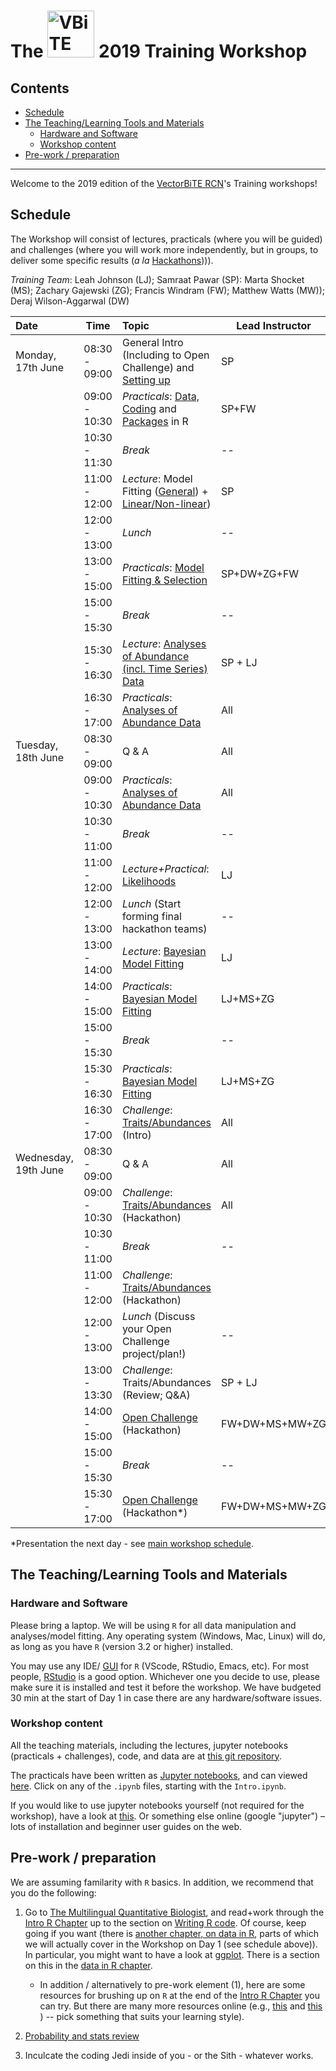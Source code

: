 # The <img src="notebooks/graphics/VB_logo.jpg" alt="VBiTE Logo" width="75"> 2019 Training Workshop <!-- omit in toc --> 

## Contents <!-- omit in toc --> 

- [Schedule](#schedule)
- [The Teaching/Learning Tools and Materials](#the-teachinglearning-tools-and-materials)
  - [Hardware and Software](#hardware-and-software)
  - [Workshop content](#workshop-content)
- [Pre-work / preparation](#pre-work--preparation)

---

Welcome to the 2019 edition of the [VectorBiTE RCN](http://vectorbite.org/)'s Training workshops!

## Schedule

The Workshop will consist of lectures, practicals (where you will be guided) and challenges (where you will work more independently, but in groups, to deliver some specific results (*a la* [Hackathons](https://en.wikipedia.org/wiki/Hackathon)))). 

*Training Team*: Leah Johnson (LJ); Samraat Pawar (SP): Marta Shocket (MS); Zachary Gajewski (ZG); Francis Windram (FW);  Matthew Watts (MW)); Deraj Wilson-Aggarwal (DW)

| Date                 | Time          | Topic                                      | Lead Instructor |
|:-------------------- | ------------- |:------------------------------------------ | ------ |
| Monday, 17th June    | 08:30 - 09:00 | General Intro (Including to Open Challenge) and [Setting up](https://nbviewer.jupyter.org/github/vectorbite/VBiTraining2/blob/master/notebooks/Intro.ipynb)       | SP              |
|                      | 09:00 - 10:30 | *Practicals*: [Data, Coding](https://nbviewer.jupyter.org/github/mhasoba/TheMulQuaBio/blob/master/notebooks/07-R.ipynb) and [Packages](https://nbviewer.jupyter.org/github/vectorbite/VBiTraining2/tree/master/notebooks/Packages.ipynb) in R   | SP+FW      |
|                      | 10:30 - 11:30 | *Break*                                    | --              |
|                      | 11:00 - 12:00 | *Lecture*: Model Fitting ([General](https://github.com/vectorbite/VBiTraining2/blob/master/lectures/ModelFitting/)) + [Linear/Non-linear](https://github.com/vectorbite/VBiTraining2/blob/master/lectures/NLLS/))     | SP              |
|                      | 12:00 - 13:00 | *Lunch*                                    | --              |
|                      | 13:00 - 15:00 | *Practicals*: [Model Fitting & Selection](https://nbviewer.jupyter.org/github/vectorbite/VBiTraining2/blob/master/notebooks/ModelFitting.ipynb) | SP+DW+ZG+FW  |
|                      | 15:00 - 15:30 | *Break*                                   | --              |
|                      | 15:30 - 16:30 | *Lecture*: [Analyses of Abundance (incl. Time Series) Data](https://github.com/vectorbite/VBiTraining2/blob/master/lectures/TimeSeries/) | SP + LJ    |
|                      | 16:30 - 17:00 | *Practicals*: [Analyses of Abundance Data](https://nbviewer.jupyter.org/github/vectorbite/VBiTraining2/blob/master/notebooks/ModelFitting.ipynb)      | All |
| Tuesday, 18th June   | 08:30 - 09:00 | Q & A       | All             |
|                      | 09:00 - 10:30 | *Practicals*: [Analyses of Abundance Data](https://nbviewer.jupyter.org/github/vectorbite/VBiTraining2/blob/master/notebooks/ModelFitting.ipynb)      | All             |
|                      | 10:30 - 11:00 | *Break*                               | --              |
|                      | 11:00 - 12:00 | *Lecture+Practical*: [Likelihoods](https://nbviewer.jupyter.org/github/vectorbite/VBiTraining2/blob/master/notebooks/ModelFitting.ipynb) | LJ   |
|                      | 12:00 - 13:00 | *Lunch* (Start forming final hackathon teams)        | --              |
|                      | 13:00  - 14:00 | *Lecture*: [Bayesian Model Fitting](https://github.com/vectorbite/VBiTraining2/blob/master/lectures/IntroToBayes/)          | LJ           |
|                      | 14:00  - 15:00 | *Practicals*: [Bayesian Model Fitting](https://nbviewer.jupyter.org/github/vectorbite/VBiTraining2/blob/master/notebooks/ModelFitting.ipynb)          | LJ+MS+ZG           |
|                      | 15:00 - 15:30 | *Break*                             | --              |
|                      | 15:30 - 16:30 | *Practicals*: [Bayesian Model Fitting](https://nbviewer.jupyter.org/github/vectorbite/VBiTraining2/blob/master/notebooks/ModelFitting.ipynb)       | LJ+MS+ZG         |
|                      | 16:30 - 17:00 | *Challenge*: [Traits/Abundances]()  (Intro)       | All         |
| Wednesday, 19th June | 08:30 - 09:00 | Q & A                                      | All             |
|                      | 09:00 - 10:30 | *Challenge*: [Traits/Abundances]()  (Hackathon)            | All |
|                      | 10:30 - 11:00 | *Break*                                    | --              |
|                      | 11:00 - 12:00 | *Challenge*: [Traits/Abundances]()  (Hackathon)      |              |
|                      | 12:00 - 13:00 | *Lunch* (Discuss your Open Challenge project/plan!)  | --              |
|                      | 13:00 - 13:30 | *Challenge*: Traits/Abundances  (Review; Q&A) | SP + LJ          |
|                      | 14:00 - 15:00 | [Open Challenge]() (Hackathon) | FW+DW+MS+MW+ZG          |
|                      | 15:00 - 15:30 | *Break*                                    |    --             |
|                      | 15:30 - 17:00| [Open Challenge]() (Hackathon*)|  FW+DW+MS+MW+ZG          |

*Presentation the next day - see [main workshop schedule](./VBiTE2019InfoPack.pdf).

## The Teaching/Learning Tools and Materials

### Hardware and Software

Please bring a laptop. We will be using `R` for all data manipulation and analyses/model fitting. Any operating system (Windows, Mac, Linux) will do, as long as you have `R` (version 3.2 or higher) installed. 

You may use any IDE/ [GUI](https://en.wikipedia.org/wiki/Graphical_user_interface) for `R` (VScode, RStudio, Emacs, etc). For most people, [RStudio](https://www.rstudio.com/) is a good option. Whichever one you decide to use, please make sure it is installed and test it before the workshop. We have budgeted 30 min at the start of Day 1 in case there are any hardware/software issues.

### Workshop content

All the teaching materials, including the lectures, jupyter notebooks (practicals + challenges), code, and data are at [this git repository](https://github.com/vectorbite/VBiTraining2).

The practicals have been written as [Jupyter notebooks](https://jupyter.org/), and can viewed [here](https://nbviewer.jupyter.org/github/vectorbite/VBiTraining2/blob/master/notebooks). Click on any of the `.ipynb` files, starting with the `Intro.ipynb`.

If you would like to use jupyter notebooks yourself (not required for the workshop), have a look at [this](https://nbviewer.jupyter.org/github/mhasoba/TheMulQuaBio/blob/master/notebooks/Appendix-JupyIntro.ipynb). Or something else online (google "jupyter") &ndash; lots of installation and beginner user guides on the web.

## Pre-work / preparation

We are assuming familarity with `R` basics. In addition, we recommend that you do the following: 

1. Go to [The Multilingual Quantitative Biologist](https://mhasoba.github.io/TheMulQuaBio/), and read+work through the [Intro R Chapter](https://nbviewer.jupyter.org/github/mhasoba/TheMulQuaBio/blob/master/notebooks/07-R.ipynb) up to the section on [Writing R code](https://nbviewer.jupyter.org/github/mhasoba/TheMulQuaBio/blob/master/notebooks/07-R.ipynb#Writing-R-code). Of course, keep going if you want (there is [another chapter, on data in R](https://nbviewer.jupyter.org/github/mhasoba/TheMulQuaBio/blob/master/notebooks/08-Data_R.ipynb), parts of which we will actually cover in the Workshop on Day 1 (see schedule above)). In particular, you might want to have a look at [ggplot](http://ggplot.yhathq.com/). There is a section on this in the [data in R chapter](https://nbviewer.jupyter.org/github/mhasoba/TheMulQuaBio/blob/master/notebooks/08-Data_R.ipynb). 
   * In addition / alternatively to pre-work element (1), here are some resources for brushing up on `R` at the end of the [Intro R Chapter](https://nbviewer.jupyter.org/github/mhasoba/TheMulQuaBio/blob/master/notebooks/07-R.ipynb) you can try.
But there are many more resources online (e.g., [this](https://kingaa.github.io/R_Tutorial/) and [this](https://www.pluralsight.com/search?q=R) ) -- pick something that suits your learning style).

2. [Probability and stats review](https://github.com/vectorbite/VBiTraining2/blob/master/old_materials/VB_stats_review.pdf)

3. Inculcate the coding Jedi inside of you - or the Sith - whatever works.